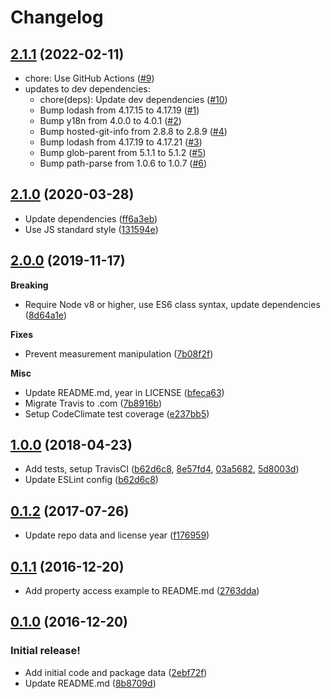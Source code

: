 # Changelog

## [2.1.1](https://github.com/meyfa/measure-stream/compare/v2.1.0...v2.1.1) (2022-02-11)

* chore: Use GitHub Actions ([#9](https://github.com/meyfa/measure-stream/pull/9))
* updates to dev dependencies:
  * chore(deps): Update dev dependencies ([#10](https://github.com/meyfa/measure-stream/pull/10))
  * Bump lodash from 4.17.15 to 4.17.19 ([#1](https://github.com/meyfa/measure-stream/pull/1))
  * Bump y18n from 4.0.0 to 4.0.1 ([#2](https://github.com/meyfa/measure-stream/pull/2))
  * Bump hosted-git-info from 2.8.8 to 2.8.9 ([#4](https://github.com/meyfa/measure-stream/pull/4))
  * Bump lodash from 4.17.19 to 4.17.21 ([#3](https://github.com/meyfa/measure-stream/pull/3))
  * Bump glob-parent from 5.1.1 to 5.1.2 ([#5](https://github.com/meyfa/measure-stream/pull/5))
  * Bump path-parse from 1.0.6 to 1.0.7 ([#6](https://github.com/meyfa/measure-stream/pull/6))


## [2.1.0](https://github.com/meyfa/measure-stream/compare/v2.0.0...v2.1.0) (2020-03-28)

* Update dependencies ([ff6a3eb](https://github.com/meyfa/measure-stream/commit/ff6a3eb300d11888a6ec960b67c6bdc05387ee59))
* Use JS standard style ([131594e](https://github.com/meyfa/measure-stream/commit/131594ec4baca83627c8b32231640ee6be703ec7))


## [2.0.0](https://github.com/meyfa/measure-stream/compare/v1.0.0...v2.0.0) (2019-11-17)

**Breaking**

- Require Node v8 or higher, use ES6 class syntax, update dependencies ([8d64a1e](https://github.com/meyfa/measure-stream/commit/8d64a1ec5b3b06f6ff4c85ea369afdd3a55e7401))

**Fixes**

- Prevent measurement manipulation ([7b08f2f](https://github.com/meyfa/measure-stream/commit/7b08f2f6282ad3046ca09337dbfb98ab524679e8))

**Misc**

- Update README.md, year in LICENSE ([bfeca63](https://github.com/meyfa/measure-stream/commit/bfeca638dfec420b011b3051a41b56bd5f380d01))
- Migrate Travis to .com ([7b8916b](https://github.com/meyfa/measure-stream/commit/7b8916b6384c2524da6d5d1af665c3ab1c1221b9))
- Setup CodeClimate test coverage ([e237bb5](https://github.com/meyfa/measure-stream/commit/e237bb55f169511ca0057e50dfc29f716e7d55a5))


## [1.0.0](https://github.com/meyfa/measure-stream/compare/v0.1.2...v1.0.0) (2018-04-23)

* Add tests, setup TravisCI ([b62d6c8](https://github.com/meyfa/measure-stream/commit/b62d6c87ea80af586958cb07105379efd29b5ca1), [8e57fd4](https://github.com/meyfa/measure-stream/commit/8e57fd49f6af97a3700ef455fb685c72b1463a9a), [03a5682](https://github.com/meyfa/measure-stream/commit/03a568263b069625209aadad4e418ca11c6d68bd), [5d8003d](https://github.com/meyfa/measure-stream/commit/5d8003d10ab7eaf3cfd8346d9966fbafb69091aa))
* Update ESLint config ([b62d6c8](https://github.com/meyfa/measure-stream/commit/b62d6c87ea80af586958cb07105379efd29b5ca1))


## [0.1.2](https://github.com/meyfa/measure-stream/compare/v0.1.1...v0.1.2) (2017-07-26)

* Update repo data and license year ([f176959](https://github.com/meyfa/measure-stream/commit/f176959e1ec0b6ff5ad2b11125f8f16ac31f605a))


## [0.1.1](https://github.com/meyfa/measure-stream/compare/v0.1.0...v0.1.1) (2016-12-20)

- Add property access example to README.md ([2763dda](https://github.com/meyfa/measure-stream/commit/2763dda44289c5083988502c5c2553011499cfcd))


## [0.1.0](https://github.com/meyfa/measure-stream/compare/va399e041edfc3b6fed964502d26e2b766aa3216e...v0.1.0) (2016-12-20)

### Initial release!
- Add initial code and package data ([2ebf72f](https://github.com/meyfa/measure-stream/commit/2ebf72f8be350e8992040cac43b025169ed134a7))
- Update README.md ([8b8709d](https://github.com/meyfa/measure-stream/commit/8b8709de14e9c3ebaca2b225dfd136cee23761de))
